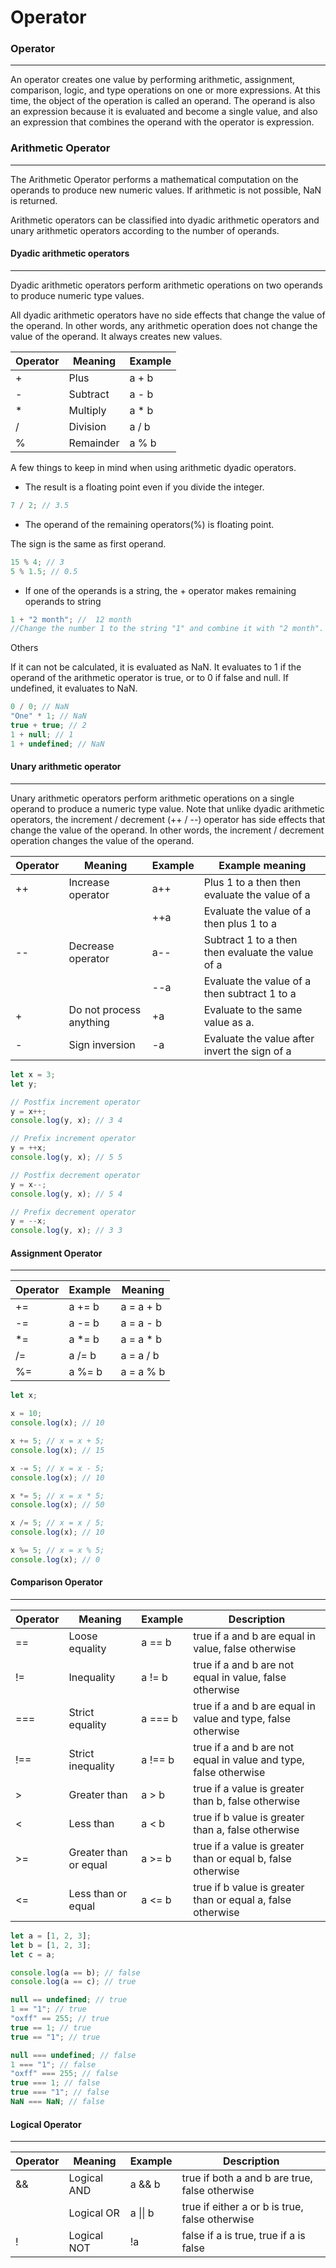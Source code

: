 # Operator

### Operator

<hr>

An operator creates one value by performing arithmetic, assignment, comparison, logic, and type operations on one or more expressions. At this time, the object of the operation is called an operand. The operand is also an expression because it is evaluated and become a single value, and also an expression that combines the operand with the operator is expression.

### Arithmetic Operator

<hr>

The Arithmetic Operator performs a mathematical computation on the operands to produce new numeric values. If arithmetic is not possible, NaN is returned.

Arithmetic operators can be classified into dyadic arithmetic operators and unary arithmetic operators according to the number of operands.

#### Dyadic arithmetic operators

<hr>

Dyadic arithmetic operators perform arithmetic operations on two operands to produce numeric type values.

All dyadic arithmetic operators have no side effects that change the value of the operand. In other words, any arithmetic operation does not change the value of the operand. It always creates new values.

| Operator | Meaning   | Example |
| -------- | --------- | ------- |
| +        | Plus      | a + b   |
| -        | Subtract  | a - b   |
| \*       | Multiply  | a \* b  |
| /        | Division  | a / b   |
| %        | Remainder | a % b   |

A few things to keep in mind when using arithmetic dyadic operators.

-   The result is a floating point even if you divide the integer.

```javascript
7 / 2; // 3.5
```

-   The operand of the remaining operators(%) is floating point.

The sign is the same as first operand.

```javascript
15 % 4; // 3
5 % 1.5; // 0.5
```

-   If one of the operands is a string, the + operator makes remaining operands to string

```javascript
1 + "2 month"; //  12 month
//Change the number 1 to the string "1" and combine it with "2 month".
```

Others

If it can not be calculated, it is evaluated as NaN. It evaluates to 1 if the operand of the arithmetic operator is true, or to 0 if false and null. If undefined, it evaluates to NaN.

```javascript
0 / 0; // NaN
"One" * 1; // NaN
true + true; // 2
1 + null; // 1
1 + undefined; // NaN
```

#### Unary arithmetic operator

<hr>

Unary arithmetic operators perform arithmetic operations on a single operand to produce a numeric type value. Note that unlike dyadic arithmetic operators, the increment / decrement (++ / --) operator has side effects that change the value of the operand. In other words, the increment / decrement operation changes the value of the operand.

| Operator | Meaning                 | Example | Example meaning                                   |
| -------- | ----------------------- | ------- | ------------------------------------------------- |
| ++       | Increase operator       | a++     | Plus 1 to a then then evaluate the value of a     |
|          |                         | ++a     | Evaluate the value of a then plus 1 to a          |
| --       | Decrease operator       | a--     | Subtract 1 to a then then evaluate the value of a |
|          |                         | --a     | Evaluate the value of a then subtract 1 to a      |
| +        | Do not process anything | +a      | Evaluate to the same value as a.                  |
| -        | Sign inversion          | -a      | Evaluate the value after invert the sign of a     |

```javascript
let x = 3;
let y;

// Postfix increment operator
y = x++;
console.log(y, x); // 3 4

// Prefix increment operator
y = ++x;
console.log(y, x); // 5 5

// Postfix decrement operator
y = x--;
console.log(y, x); // 5 4

// Prefix decrement operator
y = --x;
console.log(y, x); // 3 3
```

#### Assignment Operator

<hr>

| Operator | Example | Meaning    |
| -------- | ------- | ---------- |
| +=       | a += b  | a = a + b  |
| -=       | a -= b  | a = a - b  |
| \*=      | a \*= b | a = a \* b |
| /=       | a /= b  | a = a / b  |
| %=       | a %= b  | a = a % b  |

```javascript
let x;

x = 10;
console.log(x); // 10

x += 5; // x = x + 5;
console.log(x); // 15

x -= 5; // x = x - 5;
console.log(x); // 10

x *= 5; // x = x * 5;
console.log(x); // 50

x /= 5; // x = x / 5;
console.log(x); // 10

x %= 5; // x = x % 5;
console.log(x); // 0
```

#### Comparison Operator

<hr>

| Operator | Meaning               | Example | Description                                                      |
| -------- | --------------------- | ------- | ---------------------------------------------------------------- |
| ==       | Loose equality        | a == b  | true if a and b are equal in value, false otherwise              |
| !=       | Inequality            | a != b  | true if a and b are not equal in value, false otherwise          |
| ===      | Strict equality       | a === b | true if a and b are equal in value and type, false otherwise     |
| !==      | Strict inequality     | a !== b | true if a and b are not equal in value and type, false otherwise |
| >        | Greater than          | a > b   | true if a value is greater than b, false otherwise               |
| <        | Less than             | a < b   | true if b value is greater than a, false otherwise               |
| >=       | Greater than or equal | a >= b  | true if a value is greater than or equal b, false otherwise      |
| <=       | Less than or equal    | a <= b  | true if b value is greater than or equal a, false otherwise      |

```javascript
let a = [1, 2, 3];
let b = [1, 2, 3];
let c = a;

console.log(a == b); // false
console.log(a == c); // true
```

```javascript
null == undefined; // true
1 == "1"; // true
"oxff" == 255; // true
true == 1; // true
true == "1"; // true
```

```javascript
null === undefined; // false
1 === "1"; // false
"oxff" === 255; // false
true === 1; // false
true === "1"; // false
NaN === NaN; // false
```

#### Logical Operator

<hr>

| Operator | Meaning     | Example  | Description                                    |
| -------- | ----------- | -------- | ---------------------------------------------- |
| &&       | Logical AND | a && b   | true if both a and b are true, false otherwise |
|          | Logical OR  | a \|\| b | true if either a or b is true, false otherwise |
| !        | Logical NOT | !a       | false if a is true, true if a is false         |
